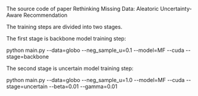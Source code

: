 The source code of paper Rethinking Missing Data: Aleatoric Uncertainty-Aware Recommendation

The training steps are divided into two stages.

The first stage is backbone model training step:

python main.py --data=globo --neg_sample_u=0.1 --model=MF --cuda --stage=backbone 

The second stage is uncertain model training step:

python main.py --data=globo --neg_sample_u=1.0 --model=MF --cuda --stage=uncertain --beta=0.01 --gamma=0.01
